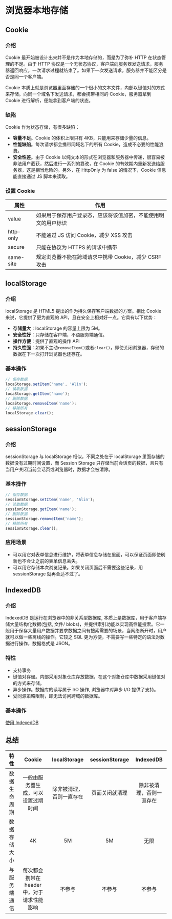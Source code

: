 # 浏览器本地存储

## Cookie

### 介绍

Cookie 最开始被设计出来并不是作为本地存储的，而是为了弥补 HTTP 在状态管理的不足。由于 HTTP 协议是一个无状态协议，客户端向服务器发送请求，服务器返回响应，一次请求过程就结束了。如果下一次发送请求，服务器并不能区分是否是同一个客户端。

Cookie 本质上就是浏览器里面存储的一个很小的文本文件，内部以键值对的方式来存储。向同一个域名下发送请求，都会携带相同的 Cookie，服务器拿到 Cookie 进行解析，便能拿到客户端的状态。

### 缺陷

Cookie 作为状态存储，有很多缺陷：

- **容量不足**。Cookie 的体积上限只有 4KB，只能用来存储少量的信息。
- **性能缺陷**。每次请求都会携带同域名下的所有 Cookie，造成不必要的性能浪费。
- **安全性差**。由于 Cookie 以纯文本的形式在浏览器和服务器中传递，很容易被非法用户截获，然后进行一系列的篡改，在 Cookie 的有效期内重新发送给服务器，这是相当危险的。另外，在 HttpOnly 为 false 的情况下，Cookie 信息能直接通过 JS 脚本来读取。

### 设置 Cookie

| 属性      | 作用                                                           |
| --------- | -------------------------------------------------------------- |
| value     | 如果用于保存用户登录态，应该将该值加密，不能使用明文的用户标识 |
| http-only | 不能通过 JS 访问 Cookie，减少 XSS 攻击                         |
| secure    | 只能在协议为 HTTPS 的请求中携带                                |
| same-site | 规定浏览器不能在跨域请求中携带 Cookie，减少 CSRF 攻击          |

## localStorage

### 介绍

localStorage 是 HTML5 提出的作为持久保存客户端数据的方案。相比 Cookie 来说，它提供了更为直观的 API，且在安全上相对好一点。它具有以下优势：

- **存储量大**：localStorage 的容量上限为 5M。
- **安全性好**：只存储在客户端，不语服务端通信。
- **操作方便**：提供了直观的操作 API
- **持久性强**：如果不主动`removeItem()`或者`clear()`，即使关闭浏览器，存储的数据在下一次打开浏览器也还存在。

### 基本操作

```js
// 保存数据
locaStorage.setItem('name', 'Alin');
// 读取数据
locaStorage.getItem('name');
// 删除数据
locaStorage.removeItem('name');
// 移除所有
localStorage.clear();
```

## sessionStorage

### 介绍

sessionStorage 与 localStorage 相似，不同之处在于 localStorage 里面存储的数据没有过期时间设置，而 Session Storage 只存储当前会话页的数据，且只有当用户关闭当前会话页或浏览器时，数据才会被清除。

### 基本操作

```js
// 保存数据
sessionStorage.setItem('name', 'Alin');
// 读取数据
sessionStorage.getItem('name');
// 删除数据
sessionStorage.removeItem('name');
// 移除所有
sessionStorage.clear();
```

### 应用场景

- 可以用它对表单信息进行维护，将表单信息存储在里面，可以保证页面即使刷新也不会让之前的表单信息丢失。
- 可以用它存储本次浏览记录。如果关闭页面后不需要这些记录，用 sessionStorage 就再合适不过了。

## IndexedDB

### 介绍

IndexedDB 是运行在浏览器中的非关系型数据库, 本质上是数据库，用于客户端存储大量结构化数据(包括, 文件/ blobs)，并提供索引功能以实现高性能搜索。它一般用于保存大量用户数据并要求数据之间有搜索需要的场景，当网络断开时，用户就可以做一些离线的操作。它较之 SQL 更为方便，不需要写一些特定的语法对数据进行操作，数据格式是 JSON。

### 特性

- 支持事务
- 键值对存储。内部采用对象仓库存放数据，在这个对象仓库中数据采用键值对的方式来存储。
- 异步操作。数据库的读写属于 I/O 操作, 浏览器中对异步 I/O 提供了支持。
- 受同源策略限制，即无法访问跨域的数据库。

### 基本操作

[使用 IndexedDB](https://developer.mozilla.org/zh-CN/docs/Web/API/IndexedDB_API/Using_IndexedDB)

## 总结

|     特性     |                   Cookie                   |       localStorage       | sessionStorage |        IndexedDB         |
| :----------: | :----------------------------------------: | :----------------------: | :------------: | :----------------------: |
| 数据生命周期 |     一般由服务器生成，可以设置过期时间     | 除非被清理，否则一直存在 | 页面关闭就清理 | 除非被清理，否则一直存在 |
| 数据存储大小 |                     4K                     |            5M            |       5M       |           无限           |
| 与服务端通信 | 每次都会携带在 header 中，对于请求性能影响 |          不参与          |     不参与     |          不参与          |
